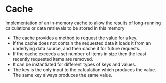 # Cache
  Implementation of an in-memory cache to allow the results of long-running calculations or data retrievals to be stored in this memory

+ The cache provides a method to request the value for a key.
+ If the cache does not contain the requested data it loads it from an underlying data source, and then cache it for future requests.
+ If the cache exceeds a set number of items in size then the least recently requested items are removed.
+ It can be instantiated for different types of keys and values.
+ The key is the only input to the calculation which produces the value. The same key always produces the same value.
